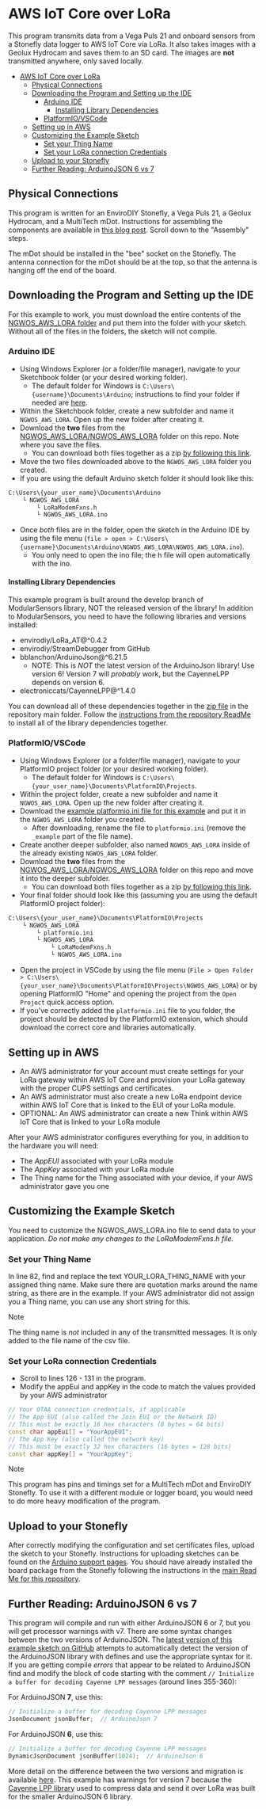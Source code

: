 # AWS IoT Core over LoRa

This program transmits data from a Vega Puls 21 and onboard sensors from a Stonefly data logger to AWS IoT Core via LoRa. It also takes images with a Geolux Hydrocam and saves them to an SD card. The images are **not** transmitted anywhere, only saved locally.

- [AWS IoT Core over LoRa](#aws-iot-core-over-lora)
  - [Physical Connections](#physical-connections)
  - [Downloading the Program and Setting up the IDE](#downloading-the-program-and-setting-up-the-ide)
    - [Arduino IDE](#arduino-ide)
      - [Installing Library Dependencies](#installing-library-dependencies)
    - [PlatformIO/VSCode](#platformiovscode)
  - [Setting up in AWS](#setting-up-in-aws)
  - [Customizing the Example Sketch](#customizing-the-example-sketch)
    - [Set your Thing Name](#set-your-thing-name)
    - [Set your LoRa connection Credentials](#set-your-lora-connection-credentials)
  - [Upload to your Stonefly](#upload-to-your-stonefly)
  - [Further Reading: ArduinoJSON 6 vs 7](#further-reading-arduinojson-6-vs-7)

## Physical Connections

This program is written for an EnviroDIY Stonefly, a Vega Puls 21, a Geolux Hydrocam, and a MultiTech mDot.
Instructions for assembling the components are available in [this blog post](https://www.envirodiy.org/river-flood-monitoring-system-for-rapid-deployment/).
Scroll down to the "Assembly" steps.

The mDot should be installed in the "bee" socket on the Stonefly.
The antenna connection for the mDot should be at the top, so that the antenna is hanging off the end of the board.

## Downloading the Program and Setting up the IDE

For this example to work, you must download the entire contents of the [NGWOS_AWS_LORA folder](https://github.com/EnviroDIY/USGS_NGWOS/tree/main/NGWOS_AWS_LORA/NGWOS_AWS_LORA) and put them into the folder with your sketch.
Without all of the files in the folders, the sketch will not compile.

### Arduino IDE

- Using Windows Explorer (or a folder/file manager), navigate to your Sketchbook folder (or your desired working folder).
  - The default folder for Windows is `C:\Users\{username}\Documents\Arduino`; instructions to find your folder if needed are [here](https://support.arduino.cc/hc/en-us/articles/4412950938514-Open-the-Sketchbook-folder).
- Within the Sketchbook folder, create a new subfolder and name it `NGWOS_AWS_LORA`. Open up the new folder after creating it.
- Download the  **two** files from the [NGWOS_AWS_LORA/NGWOS_AWS_LORA](https://github.com/EnviroDIY/USGS_NGWOS/tree/main/NGWOS_AWS_LORA/NGWOS_AWS_LORA) folder on this repo. Note where you save the files.
  - You can download both files together as a zip [by following this link](https://downgit.github.io/#/home?url=https://github.com/EnviroDIY/USGS_NGWOS/tree/main/NGWOS_AWS_LORA/NGWOS_AWS_LORA).
- Move the two files downloaded above to the `NGWOS_AWS_LORA` folder you created.
- If you are using the default Arduino sketch folder it should look like this:

```txt
C:\Users\{your_user_name}\Documents\Arduino
    └ NGWOS_AWS_LORA
        └ LoRaModemFxns.h
        └ NGWOS_AWS_LORA.ino
```

- Once *both* files are in the folder, open the sketch in the Arduino IDE by using the file menu (`file > open > C:\Users\{username}\Documents\Arduino\NGWOS_AWS_LORA\NGWOS_AWS_LORA.ino`).
  - You only need to open the ino file; the h file will open automatically with the ino.

#### Installing Library Dependencies

This example program is built around the develop branch of ModularSensors library, NOT the released version of the library!  In addition to ModularSensors, you need to have the following libraries and versions installed:

- envirodiy/LoRa_AT@^0.4.2
- envirodiy/StreamDebugger from GitHub
- bblanchon/ArduinoJson@^6.21.5
  - NOTE: This is *NOT* the latest version of the ArduinoJson library! Use version 6! Version 7 will *probably* work, but the CayenneLPP depends on version 6.
- electroniccats/CayenneLPP@^1.4.0

You can download all of these dependencies together in the [zip file](https://github.com/EnviroDIY/USGS_NGWOS/blob/main/AllDependencies.zip) in the repository main folder.
Follow the [instructions from the repository ReadMe](https://github.com/EnviroDIY/USGS_NGWOS/tree/main#installing-or-updating-libraries-for-the-examples-in-the-arduino-ide) to install all of the library dependencies together.

### PlatformIO/VSCode

- Using Windows Explorer (or a folder/file manager), navigate to your PlatformIO project folder (or your desired working folder).
  - The default folder for Windows is `C:\Users\{your_user_name}\Documents\PlatformIO\Projects`.
- Within the project folder, create a new subfolder and name it `NGWOS_AWS_LORA`. Open up the new folder after creating it.
- Download the [example platformio.ini file for this example](https://github.com/EnviroDIY/USGS_NGWOS/blob/main/NGWOS_AWS_LORA/platformio_example.ini) and put it in the `NGWOS_AWS_LORA` folder you created.
  - After downloading, rename the file to `platformio.ini` (remove the `_example` part of the file name).
- Create another deeper subfolder, also named `NGWOS_AWS_LORA` inside of the already existing `NGWOS_AWS_LORA` folder.
- Download the **two** files from the [NGWOS_AWS_LORA/NGWOS_AWS_LORA](https://github.com/EnviroDIY/USGS_NGWOS/tree/main/NGWOS_AWS_LORA/NGWOS_AWS_LORA) folder on this repo and move it into the deeper subfolder.
  - You can download both files together as a zip [by following this link](https://downgit.github.io/#/home?url=https://github.com/EnviroDIY/USGS_NGWOS/tree/main/NGWOS_AWS_LORA/NGWOS_AWS_LORA).
- Your final folder should look like this (assuming you are using the default PlatformIO project folder):

```txt
C:\Users\{your_user_name}\Documents\PlatformIO\Projects
    └ NGWOS_AWS_LORA
        └ platformio.ini
        └ NGWOS_AWS_LORA
            └ LoRaModemFxns.h
            └ NGWOS_AWS_LORA.ino
```

- Open the project in VSCode by using the file menu (`File > Open Folder > C:\Users\{your_user_name}\Documents\PlatformIO\Projects\NGWOS_AWS_LORA`) or by opening PlatformIO "Home" and opening the project from the `Open Project` quick access option.
- If you've correctly added the `platformio.ini` file to you folder, the project should be detected by the PlatformIO extension, which should download the correct core and libraries automatically.

## Setting up in AWS

- An AWS administrator for your account must create settings for your LoRa gateway within AWS IoT Core and provision your LoRa gateway with the proper CUPS settings and certificates.
- An AWS administrator must also create a new LoRa endpoint device within AWS IoT Core that is linked to the EUI of your LoRa module.
- OPTIONAL: An AWS administrator can create a new Think within AWS IoT Core that is linked to your LoRa module

After your AWS administrator configures everything for you, in addition to the hardware you will need:

- The *AppEUI* associated with your LoRa module
- The *AppKey* associated with your LoRa module
- The Thing name for the Thing associated with your device, if your AWS administrator gave you one

## Customizing the Example Sketch

You need to customize the NGWOS_AWS_LORA.ino file to send data to your application.
*Do not make any changes to the LoRaModemFxns.h file.*

### Set your Thing Name

In line 82, find and replace the text YOUR_LORA_THING_NAME with your assigned thing name.
Make sure there are quotation marks around the name string, as there are in the example.
If your AWS administrator did not assign you a Thing name, you can use any short string for this.

> [!NOTE]
> The thing name is *not* included in any of the transmitted messages.
> It is only added to the file name of the csv file.

### Set your LoRa connection Credentials

- Scroll to lines 126 - 131 in the program.
- Modify the appEui and appKey in the code to match the values provided by your AWS administrator

```cpp
// Your OTAA connection credentials, if applicable
// The App EUI (also called the Join EUI or the Network ID)
// This must be exactly 16 hex characters (8 bytes = 64 bits)
const char appEui[] = "YourAppEUI";
// The App Key (also called the network key)
// This must be exactly 32 hex characters (16 bytes = 128 bits)
const char appKey[] = "YourAppKey";
```

> [!NOTE]
> This program has pins and timings set for a MultiTech mDot and EnviroDIY Stonefly.
> To use it with a different module or logger board, you would need to do more heavy modification of the program.

## Upload to your Stonefly

After correctly modifying the configuration and set certificates files, upload the sketch to your Stonefly.
Instructions for uploading sketches can be found on the [Arduino support pages](https://support.arduino.cc/hc/en-us/articles/4733418441116-Upload-a-sketch-in-Arduino-IDE).
You should have already installed the board package from the Stonefly following the instructions in the [main Read Me for this repository](https://github.com/EnviroDIY/USGS_NGWOS/?tab=readme-ov-file#setting-up-the-stonefly-in-the-arduino-ide).

## Further Reading: ArduinoJSON 6 vs 7

This program will compile and run with either ArduinoJSON 6 or 7, but you will get processor warnings with v7.
There are some syntax changes between the two versions of ArduinoJSON.
The [latest version of this example sketch on GitHub](https://github.com/EnviroDIY/USGS_NGWOS/blob/main/NGWOS_TTN/TheThingsNetwork/TheThingsNetwork.ino) attempts to automatically detect the version of the ArduinoJSON library with defines and use the appropriate syntax for it.
If you are getting compile *errors* that appear to be related to ArduinoJSON find and modify the block of code starting with the comment `// Initialize a buffer for decoding Cayenne LPP messages` (around lines 355-360):

For ArduinoJSON **7**, use this:

```cpp
// Initialize a buffer for decoding Cayenne LPP messages
JsonDocument jsonBuffer;  // ArduinoJson 7
```

For ArduinoJSON **6**, use this:

```cpp
// Initialize a buffer for decoding Cayenne LPP messages
DynamicJsonDocument jsonBuffer(1024);  // ArduinoJson 6
```

More detail on the difference between the two versions and migration is available [here](https://arduinojson.org/v7/how-to/upgrade-from-v6/).
This example has warnings for version 7 because the [Cayenne LPP library](https://github.com/ElectronicCats/CayenneLPP) used to compress data and send it over LoRa was built for the smaller ArduinoJSON 6 library.
